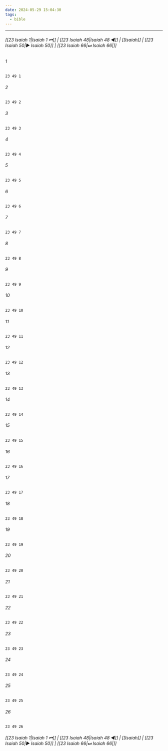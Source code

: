 ```yaml
---
date: 2024-05-29 15:04:30
tags:
  - bible
---
```

___

###### [[23 Isaiah 1|Isaiah 1 ⏮]] | [[23 Isaiah 48|Isaiah 48 ◀]] | [[Isaiah]] | [[23 Isaiah 50|▶ Isaiah 50]] | [[23 Isaiah 66|⏭ Isaiah 66|]]

###### 1
``` verse
23 49 1 
```
###### 2
``` verse
23 49 2 
```
###### 3
``` verse
23 49 3 
```
###### 4
``` verse
23 49 4 
```
###### 5
``` verse
23 49 5 
```
###### 6
``` verse
23 49 6 
```
###### 7
``` verse
23 49 7 
```
###### 8
``` verse
23 49 8 
```
###### 9
``` verse
23 49 9 
```
###### 10
``` verse
23 49 10 
```
###### 11
``` verse
23 49 11 
```
###### 12
``` verse
23 49 12 
```
###### 13
``` verse
23 49 13 
```
###### 14
``` verse
23 49 14 
```
###### 15
``` verse
23 49 15 
```
###### 16
``` verse
23 49 16 
```
###### 17
``` verse
23 49 17 
```
###### 18
``` verse
23 49 18 
```
###### 19
``` verse
23 49 19 
```
###### 20
``` verse
23 49 20 
```
###### 21
``` verse
23 49 21 
```
###### 22
``` verse
23 49 22 
```
###### 23
``` verse
23 49 23 
```
###### 24
``` verse
23 49 24 
```
###### 25
``` verse
23 49 25 
```
###### 26
``` verse
23 49 26 
```

###### [[23 Isaiah 1|Isaiah 1 ⏮]] | [[23 Isaiah 48|Isaiah 48 ◀]] | [[Isaiah]] | [[23 Isaiah 50|▶ Isaiah 50]] | [[23 Isaiah 66|⏭ Isaiah 66|]]

